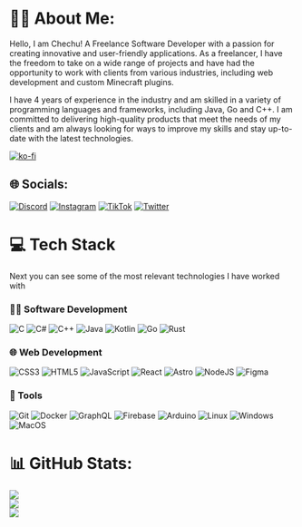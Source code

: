# 🙋‍♂️ About Me:
Hello, I am Chechu! A Freelance Software Developer with a passion for creating 
innovative and user-friendly applications. As a freelancer, I have the freedom 
to take on a wide range of projects and have had the opportunity to work with 
clients from various industries, including web development and custom Minecraft plugins.

I have 4 years of experience in the industry and am skilled in a variety of 
programming languages and frameworks, including Java, Go and C++. I am 
committed to delivering high-quality products that meet the needs of my clients 
and am always looking for ways to improve my skills and stay up-to-date with 
the latest technologies.

[![ko-fi](https://ko-fi.com/img/githubbutton_sm.svg)](https://ko-fi.com/J3J0HNIQD)

## 🌐 Socials:
[![Discord](https://img.shields.io/badge/Discord-%237289DA.svg?logo=discord&logoColor=white)](https://discord.gg/qUAvGrFvJS) [![Instagram](https://img.shields.io/badge/Instagram-%23E4405F.svg?logo=Instagram&logoColor=white)](https://instagram.com/chechu.dev) [![TikTok](https://img.shields.io/badge/TikTok-%23000000.svg?logo=TikTok&logoColor=white)](https://tiktok.com/@chechudev) [![Twitter](https://img.shields.io/badge/Twitter-%231DA1F2.svg?logo=Twitter&logoColor=white)](https://twitter.com/ChechuDEV) 

# 💻 Tech Stack

Next you can see some of the most relevant technologies I have worked with

### 👨‍💻 Software Development
![C](https://img.shields.io/badge/c-%2300599C.svg?style=for-the-badge&logo=c&logoColor=white) ![C#](https://img.shields.io/badge/c%23-%23239120.svg?style=for-the-badge&logo=c-sharp&logoColor=white) ![C++](https://img.shields.io/badge/c++-%2300599C.svg?style=for-the-badge&logo=c%2B%2B&logoColor=white) ![Java](https://img.shields.io/badge/java-%23ED8B00.svg?style=for-the-badge&logo=java&logoColor=white) ![Kotlin](https://img.shields.io/badge/kotlin-%230095D5.svg?style=for-the-badge&logo=kotlin&logoColor=white)
![Go](https://img.shields.io/badge/Go-00ADD8?style=for-the-badge&logo=go&logoColor=white) ![Rust](https://img.shields.io/badge/rust-%23F24E1E.svg?style=for-the-badge&logo=rust&logoColor=white)

### 🌐 Web Development
![CSS3](https://img.shields.io/badge/css3-%231572B6.svg?style=for-the-badge&logo=css3&logoColor=white) ![HTML5](https://img.shields.io/badge/html5-%23E34F26.svg?style=for-the-badge&logo=html5&logoColor=white) ![JavaScript](https://img.shields.io/badge/javascript-%23323330.svg?style=for-the-badge&logo=javascript&logoColor=%23F7DF1E) ![React](https://img.shields.io/badge/React-20232A?style=for-the-badge&logo=react&logoColor=61DAFB) 
![Astro](https://img.shields.io/badge/AstroJS-333?style=for-the-badge&logo=astro) ![NodeJS](https://img.shields.io/badge/node.js-6DA55F?style=for-the-badge&logo=node.js&logoColor=white) ![Figma](https://img.shields.io/badge/figma-%23555.svg?style=for-the-badge&logo=figma&logoColor=white)

### 🔨 Tools
![Git](https://img.shields.io/badge/git-%23F05032.svg?style=for-the-badge&logo=git&logoColor=white)
![Docker](https://img.shields.io/badge/docker-%230db7ed.svg?style=for-the-badge&logo=docker&logoColor=white) ![GraphQL](https://img.shields.io/badge/-GraphQL-E10098?style=for-the-badge&logo=graphql) ![Firebase](https://img.shields.io/badge/firebase-%23039BE5.svg?style=for-the-badge&logo=firebase) ![Arduino](https://img.shields.io/badge/-Arduino-00979D?style=for-the-badge&logo=Arduino&logoColor=white)
![Linux](https://img.shields.io/badge/Linux-FFFFFF?style=for-the-badge&logo=linux&logoColor=black) ![Windows](https://img.shields.io/badge/Windows-0078D6?style=for-the-badge&logo=windows&logoColor=white) ![MacOS](https://img.shields.io/badge/MacOS-000000?style=for-the-badge&logo=apple&logoColor=white)

# 📊 GitHub Stats:
![](https://github-readme-stats.vercel.app/api?username=ChechuDEV&theme=dark&hide_border=false&include_all_commits=true&count_private=true)<br/>
![](https://github-readme-streak-stats.herokuapp.com/?user=ChechuDEV&theme=dark&hide_border=false)<br/>
![](https://github-readme-stats.vercel.app/api/top-langs/?username=ChechuDEV&theme=dark&hide_border=false&include_all_commits=true&count_private=true&layout=compact)